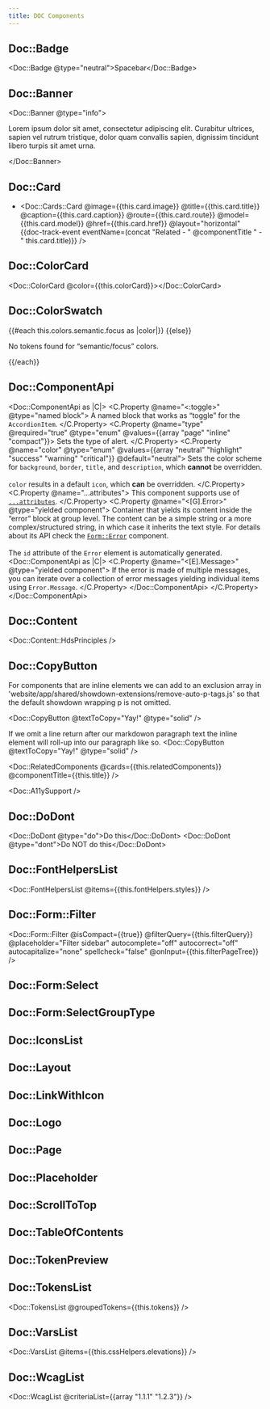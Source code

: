 ```yaml
---
title: DOC Components
---
```


## Doc::Badge

<Doc::Badge @type="neutral">Spacebar</Doc::Badge>

## Doc::Banner

<Doc::Banner @type="info"><p>Lorem ipsum dolor sit amet, consectetur adipiscing elit. Curabitur ultrices, sapien vel rutrum tristique, dolor quam convallis sapien, dignissim tincidunt libero turpis sit amet urna.</p></Doc::Banner>

## Doc::Card

- <Doc::Cards::Card @image={{this.card.image}} @title={{this.card.title}} @caption={{this.card.caption}} @route={{this.card.route}} @model={{this.card.model}} @href={{this.card.href}} @layout="horizontal" {{doc-track-event eventName=(concat "Related - " @componentTitle " - " this.card.title)}} />

## Doc::ColorCard

<Doc::ColorCard @color={{this.colorCard}}></Doc::ColorCard>

## Doc::ColorSwatch

<!-- algolia-ignore-start -->
<div>
  {{#each this.colors.semantic.focus as |color|}}
    <Doc::ColorSwatch @color={{color}} />
  {{else}}
    <p>No tokens found for “semantic/focus” colors.</p>
  {{/each}}
</div>
<!-- algolia-ignore-end -->

## Doc::ComponentApi

<Doc::ComponentApi as |C|>
<C.Property @name="<:toggle>" @type="named block">
A named block that works as “toggle” for the `AccordionItem`.
</C.Property>
<C.Property @name="type" @required="true" @type="enum" @values={{array "page" "inline" "compact"}}>
Sets the type of alert.
</C.Property>
<C.Property @name="color" @type="enum" @values={{array "neutral" "highlight" "success" "warning" "critical"}} @default="neutral">
Sets the color scheme for `background`, `border`, `title`, and `description`, which **cannot** be overridden.<br/><br/>`color` results in a default `icon`, which **can** be overridden.
</C.Property>
<C.Property @name="...attributes">
This component supports use of [`...attributes`](https://guides.emberjs.com/release/in-depth-topics/patterns-for-components/#toc_attribute-ordering).
</C.Property>
<C.Property @name="<[G].Error>" @type="yielded component">
Container that yields its content inside the “error” block at group level. The content can be a simple string or a more complex/structured string, in which case it inherits the text style. For details about its API check the [`Form::Error`](/components/form/primitives) component.
<br/><br/>
The `id` attribute of the `Error` element is automatically generated.
<Doc::ComponentApi as |C|>
<C.Property @name="<[E].Message>" @type="yielded component">
If the error is made of multiple messages, you can iterate over a collection of error messages yielding individual items using `Error.Message`.
</C.Property>
</Doc::ComponentApi>
</C.Property>
</Doc::ComponentApi>

## Doc::Content

<Doc::Content::HdsPrinciples />

## Doc::CopyButton

For components that are inline elements we can add to an exclusion array in 'website/app/shared/showdown-extensions/remove-auto-p-tags.js' so that the default showdown wrapping p is not omitted.

<Doc::CopyButton @textToCopy="Yay!" @type="solid" />

If we omit a line return after our markdowon paragraph text the inline element will roll-up into our paragraph like so.
<Doc::CopyButton @textToCopy="Yay!" @type="solid" />

<!-- Header included in component, so omit here so  that it is not indexed twice -->

<Doc::RelatedComponents @cards={{this.relatedComponents}} @componentTitle={{this.title}} />

<!-- Header included in component, so omit here so  that it is not indexed twice -->

<Doc::A11ySupport />

## Doc::DoDont

<Doc::DoDont @type="do">Do this</Doc::DoDont>
<Doc::DoDont @type="dont">Do NOT do this</Doc::DoDont>

## Doc::FontHelpersList

<Doc::FontHelpersList @items={{this.fontHelpers.styles}} />

## Doc::Form::Filter

<Doc::Form::Filter
@isCompact={{true}}
@filterQuery={{this.filterQuery}}
@placeholder="Filter sidebar"
autocomplete="off"
autocorrect="off"
autocapitalize="none"
spellcheck="false"
@onInput={{this.filterPageTree}}
/>

## Doc::Form:Select

## Doc::Form:SelectGroupType

## Doc::IconsList

## Doc::Layout

## Doc::LinkWithIcon

## Doc::Logo

## Doc::Page

## Doc::Placeholder

## Doc::ScrollToTop

## Doc::TableOfContents

## Doc::TokenPreview

## Doc::TokensList

<!-- algolia-ignore-start -->

<Doc::TokensList @groupedTokens={{this.tokens}} />

<!-- algolia-ignore-end -->

## Doc::VarsList

<!-- algolia-ignore-start -->

<Doc::VarsList @items={{this.cssHelpers.elevations}} />

<!-- algolia-ignore-end -->

## Doc::WcagList

<Doc::WcagList @criteriaList={{array "1.1.1" "1.2.3"}} />
